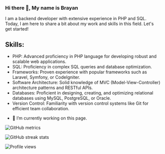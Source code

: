 ### Hi there 👋, My name is Brayan
I am a backend developer with extensive experience in PHP and SQL. Today, I am here to share a bit about my work and skills in this field. Let's get started!

## Skills: 
* PHP: Advanced proficiency in PHP language for developing robust and scalable web applications. 
* SQL: Proficiency in complex SQL queries and database optimization.
* Frameworks: Proven experience with popular frameworks such as Laravel, Symfony, or CodeIgniter.
* Software Architecture: Solid knowledge of MVC (Model-View-Controller) architecture patterns and RESTful APIs. 
* Databases: Proficient in designing, creating, and optimizing relational databases using MySQL, PostgreSQL, or Oracle. 
* Version Control: Familiarity with version control systems like Git for efficient team collaboration.

- 🔭 I’m currently working on this page. 

![GitHub metrics](https://metrics.lecoq.io/Braia001)  

![GitHub streak stats](https://streak-stats.demolab.com/?user=Braia001)  

![Profile views](https://gpvc.arturio.dev/Braia001)  


